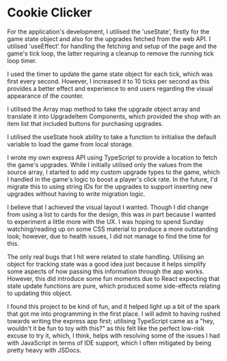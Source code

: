 # Cookie Clicker

For the application's development, I utilised the 'useState', firstly for the 
game state object and also for the upgrades fetched from the web API.
I utilised 'useEffect' for handling the fetching and setup of the page and the 
game's tick loop, the latter requiring a cleanup to remove the running tick loop
timer.

I used the timer to update the game state object for each tick, which was first 
every second. However, I increased it to 10 ticks per second as this provides a 
better effect and experience to end users regarding the visual appearance of the
counter.

I utilised the Array map method to take the upgrade object array and translate 
it into UpgradeItem Components, which provided the shop with an item list that 
included buttons for purchasing upgrades.

I utilised the useState hook ability to take a function to initialise the 
default variable to load the game from local storage.

I wrote my own express API using TypeScript to provide a location to fetch the 
game's upgrades. While I initially utilised only the values from the source 
array, I started to add my custom upgrade types to the game, which I handled in 
the game's logic to boost a player's click rate. In the future, I'd migrate this
to using string IDs for the upgrades to support inserting new upgrades without 
having to write migration logic.

I believe that I achieved the visual layout I wanted. Though I did change from 
using a list to cards for the design, this was in part because I wanted to 
experiment a little more with the UX. I was hoping to spend Sunday 
watching/reading up on some CSS material to produce a more outstanding look; 
however, due to health issues, I did not manage to find the time for this.

The only real bugs that I hit were related to state handling. Utilising an
object for tracking state was a good idea just because it helps simplify some 
aspects of how passing this information through the app works. However, this did
introduce some fun moments due to React expecting that state update functions 
are pure, which produced some side-effects relating to updating this object.

I found this project to be kind of fun, and it helped light up a bit of the 
spark that got me into programming in the first place. I will admit to having 
rushed towards writing the express app first; utilising TypeScript came as a 
"hey, wouldn't it be fun to toy with this?" as this felt like the perfect 
low-risk excuse to try it, which, I think, helps with resolving some of the 
issues I had with JavaScript in terms of IDE support, which I often mitigated 
by being pretty heavy with JSDocs.

